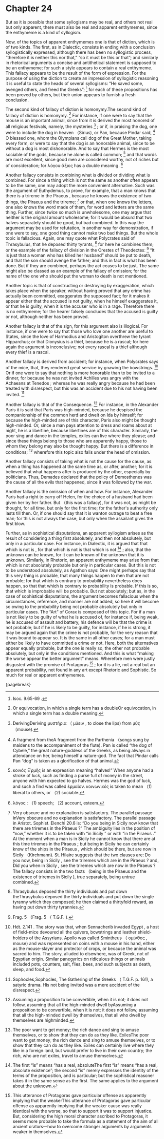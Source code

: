 # Chapter 24

But as it is possible that some syllogisms may be real, and others not real but only apparent, there must also be real and apparent enthymemes,
since the enthymeme is a kind of syllogism.

Now, of the topics of apparent enthymemes one is that of diction, which is of two kinds. The first, as in Dialectic, consists in ending with a
conclusion syllogistically expressed, although there has been no syllogistic process, “therefore it is neither this nor that,” “so it must be this
or that”; and similarly in rhetorical arguments a concise and antithetical statement is supposed to be an enthymeme; for such a style appears to
contain a real enthymeme. This fallacy appears to be the result of the form of expression. For the purpose of using the diction to create an
impression of syllogistic reasoning it is useful to state the heads of several syllogisms: “He saved some, avenged others, and freed the
Greeks”; [^^23_1] for each of these propositions has been proved by others, but their union appears to furnish a fresh conclusion.

The second kind of fallacy of diction is homonymy.The second kind of fallacy of diction is homonymy. [^^23_2] For instance, if one were to say that
the mouse is an important animal, since from it is derived the most honored of all religious festivals, namely, the mysteries [^^23_3] ; or if, in
praising the dog, one were to include the dog in heaven （Sirius), or Pan, because Pindar said, [^^23_4] O blessed one, whom the Olympians call dog
of the Great Mother, taking every form, or were to say that the dog is an honorable animal, since to be without a dog is most dishonorable. And to
say that Hermes is the most sociable of the gods, because he alone is called common; [^^23_5] and that words are most excellent, since good men are
considered worthy, not of riches but of consideration; for λόγου ἄξιος has a double meaning. [^^23_6]

Another fallacy consists in combining what is divided or dividing what is combined. For since a thing which is not the same as another often appears
to be the same, one may adopt the more convenient alternative. Such was the argument of Euthydemus, to prove, for example, that a man knows that
there is a trireme in the Piraeus , because he knows the existence of two things, the Piraeus and the trireme; [^^23_7] or that, when one knows the
letters, one also knows the word made of them, for word and letters are the same thing. Further, since twice so much is unwholesome, one may argue
that neither is the original amount wholesome; for it would be absurd that two halves separately should be good, but bad combined. In this way the
argument may be used for refutation, in another way for demonstration, if one were to say, one good thing cannot make two bad things. But the whole
topic is fallacious. Again, one may quote what Polycrates said of Thrasybulus, that he deposed thirty tyrants, [^^23_8] for here he combines them;
or the example of the fallacy of division in the Orestes of Theodectes: [^^23_9] “It is just that a woman who has killed her husband” should be put
to death, and that the son should avenge the father; and this in fact is what has been done. But if they are combined, perhaps the act ceases to be
just. The same might also be classed as an example of the fallacy of omission; for the name of the one who should put the woman to death is not
mentioned.

Another topic is that of constructing or destroying by exaggeration, which takes place when the speaker, without having proved that any crime has
actually been committed, exaggerates the supposed fact; for it makes it appear either that the accused is not guilty, when he himself exaggerates
it, or that he is guilty, when it is the accuser who is in a rage. Therefore there is no enthymeme; for the hearer falsely concludes that the
accused is guilty or not, although neither has been proved.

Another fallacy is that of the sign, for this argument also is illogical. For instance, if one were to say that those who love one another are
useful to States, since the love of Harmodius and Aristogiton overthrew the tyrant Hipparchus; or that Dionysius is a thief, because he is a rascal;
for here again the argument is inconclusive; not every rascal is a thief although every thief is a rascal.

Another fallacy is derived from accident; for instance, when Polycrates says of the mice, that, they rendered great service by gnawing the
bowstrings. [^^23_10] Or if one were to say that nothing is more honorable than to be invited to a dinner, for because he was not invited Achilles
was angry with the Achaeans at Tenedos ; whereas he was really angry because he had been treated with disrespect, but this was an accident due to
his not having been invited. [^^23_11]

Another fallacy is that of the Consequence. [^^23_12] For instance, in the Alexander Paris it is said that Paris was high-minded, because he
despised the companionship of the common herd and dwelt on Ida by himself; for because the high-minded are of this character, Paris also might be
thought high-minded. Or, since a man pays attention to dress and roams about at night, he is a libertine, because libertines are of this character.
Similarly, the poor sing and dance in the temples, exiles can live where they please; and since these things belong to those who are apparently
happy, those to whom they belong may also be thought happy. But there is a difference in conditions; [^^23_13] wherefore this topic also falls under
the head of omission.

Another fallacy consists of taking what is not the cause for the cause, as when a thing has happened at the same time as, or after, another; for it
is believed that what happens after is produced by the other, especially by politicians. Thus, Demades declared that the policy of Demosthenes was
the cause of all the evils that happened, since it was followed by the war.

Another fallacy is the omission of when and how. For instance, Alexander Paris had a right to carry off Helen, for the choice of a husband had been
given her by her father. But （this was a fallacy), for it was not, as might be thought, for all time, but only for the first time; for the father's
authority only lasts till then. Or, if one should say that it is wanton outrage to beat a free man; for this is not always the case, but only when
the assailant gives the first blow.

Further, as in sophistical disputations, an apparent syllogism arises as the result of considering a thing first absolutely, and then not
absolutely, but only in a particular case. For instance, in Dialectic, it is argued that that which is not is , for that which is not is that which
is not [^^23_14] ; also, that the unknown can be known, for it can be known of the unknown that it is unknown. Similarly, in Rhetoric, an apparent
enthymeme may arise from that which is not absolutely probable but only in particular cases. But this is not to be understood absolutely, as Agathon
says: One might perhaps say that this very thing is probable, that many things happen to men that are not probable; for that which is contrary to
probability nevertheless does happen, so that that which is contrary to probability is probable. If this is so, that which is improbable will be
probable. But not absolutely; but as, in the case of sophistical disputations, the argument becomes fallacious when the circumstances, reference,
and manner are not added, so here it will become so owing to the probability being not probable absolutely but only in particular cases. The “Art”
of Corax is composed of this topic. For if a man is not likely to be guilty of what he is accused of, for instance if, being weak, he is accused of
assault and battery, his defence will be that the crime is not probable; but if he is likely to be guilty, for instance, if he is strong, it may be
argued again that the crime is not probable, for the very reason that it was bound to appear so. It is the same in all other cases; for a man must
either be likely to have committed a crime or not. Here, both the alternatives appear equally probable, but the one is really so, the other not
probable absolutely, but only in the conditions mentioned. And this is what “making the worse appear the better argument” means. Wherefore men were
justly disgusted with the promise of Protagoras [^^23_15] ; for it is a lie, not a real but an apparent probability, not found in any art except
Rhetoric and Sophistic. So much for real or apparent enthymemes.

{pagebreak}

[^^23_1]: Isoc. 9.65-69 .

[^^23_2]: Or equivocation, in which a single term has a doubleOr equivocation, in which a single term has a double meaning.

[^^23_3]: DerivingDeriving μυστήρια （ μύειν , to close the lips) from μῦς （mouse).

[^^23_4]: A fragment from theA fragment from the Parthenia （songs sung by maidens to the accompaniment of the flute). Pan is called “the dog of
Cybele,” the great nature-goddess of the Greeks, as being always in attendance on her, being himself a nature-god. The fact that Pindar calls Pan
“dog” is taken as a glorification of that animal.

[^^23_5]: κοινὸς Ε῾ρμῆς is an expression meaning “halves!” When anyone had a stroke of luck, such as finding a purse full of money in the street,
anyone with him expected to go halves. Hermes was the god of luck, and such a find was called ἑρμαῖον. κοινωνικός is taken to mean （1) liberal to
others, or （2) sociable.

[^^23_6]: λόγος : （1) speech; （2) account, esteem.

[^^23_7]: Very obscure and no explanation is satisfactory. The parallel passage inVery obscure and no explanation is satisfactory. The parallel
passage in Aristot. Sophist. Elenchi 20.6 is: “Do you being in Sicily now know that there are triremes in the Piraeus ?” The ambiguity lies in the
position of “now,” whether it is to be taken with “in Sicily ” or with “in the Piraeus .” At the moment when a man is in Sicily he cannot know that
there are at this time triremes in the Piraeus ; but being in Sicily he can certainly know of the ships in the Piraeus , which should be there, but
are now in Sicily （Kirchmann). St. Hilaire suggests that the two clauses are: Do you now, being in Sicily , see the triremes which are in the
Piraeus ? and, Did you when in Sicily , see the triremes which are now in the Piraeus ? The fallacy consists in the two facts （being in the Piraeus
and the existence of triremes in Sicily ), true separately, being untrue combined.

[^^23_8]: Thrasybulus deposed the thirty individuals and put down theThrasybulus deposed the thirty individuals and put down the single tyranny
which they composed; he then claimed a thirtyfold reward, as having put down thirty tyrannies.

[^^23_9]: Frag. 5 （Frag. 5 （ T.G.F. ).

[^^23_10]: Hdt. 2.141 . The story was that, when Sennacherib invaded Egypt , a host of field-mice devoured all the quivers, bowstrings and leather
shield-holders of the Assyrians. Apollo was called Smintheus （ σμίνθος , mouse) and was represented on coins with a mouse in his hand, either as the
mouse-slayer and protector of crops, or because the animal was sacred to him. The story, alluded to elsewhere, was of Greek, not of Egyptian origin.
Similar panegyrics on ridiculous things or animals included pots, counters, salt, flies, bees, and such subjects as death, sleep, and food.

[^^23_11]: Sophocles,Sophocles, The Gathering of the Greeks （ T.G.F. p. 161), a satyric drama. His not being invited was a mere accident of the
disrespect.

[^^23_12]: Assuming a proposition to be convertible, when it is not; it does not follow, assuming that all the high-minded dwell byAssuming a
proposition to be convertible, when it is not; it does not follow, assuming that all the high-minded dwell by themselves, that all who dwell by
themselves are highminded.

[^^23_13]: The poor want to get money; the rich dance and sing to amuse themselves, or to show that they can do as they like. ExilesThe poor want to
get money; the rich dance and sing to amuse themselves, or to show that they can do as they like. Exiles can certainly live where they like in a
foreign land, but would prefer to live in their own country; the rich, who are not exiles, travel to amuse themselves.

[^^23_14]: The first “is” means “has a real, absoluteThe first “is” means “has a real, absolute existence”; the second “is” merely expresses the
identity of the terms of the proposition, and is particular; but the sophistical reasoner takes it in the same sense as the first. The same applies
to the argument about the unknown.

[^^23_15]: This utterance of Protagoras gave particular offense as apparently implying that the weakerThis utterance of Protagoras gave particular
offense as apparently implying that the weaker cause was really identical with the worse, so that to support it was to support injustice. But,
considering the high moral character ascribed to Protagoras, it seems more probable to take the formula as a statement of the aim of all ancient
orators—how to overcome stronger arguments by arguments weaker in themselves. 

